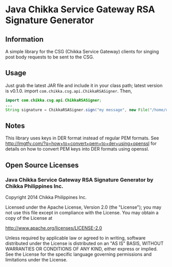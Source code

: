 # Java Chikka Service Gateway RSA Signature Generator

## Information

A simple library for the CSG (Chikka Service Gateway) clients for singing post
body requests to be sent to the CSG.

## Usage

Just grab the latest JAR file and include it in your class path; latest version
is v0.1.0. import `com.chikka.csg.api.ChikkaRSASigner`. Then,

```java
import com.chikka.csg.api.ChikkaRSASigner;
...
String signature = ChikkaRSASigner.sign("my message", new File("/home/user/myprivkey.der");
```

## Notes

This library uses keys in DER format instead of regular PEM formats. See
http://lmgtfy.com/?q=how+to+convert+pem+to+der+using+openssl for details on how
to convert PEM keys into DER formats using openssl.

## Open Source Licenses

### Java Chikka Service Gateway RSA Signature Generator by Chikka Philippines Inc.

Copyright 2014 Chikka Philippines Inc.

Licensed under the Apache License, Version 2.0 (the "License");
you may not use this file except in compliance with the License.
You may obtain a copy of the License at

http://www.apache.org/licenses/LICENSE-2.0

Unless required by applicable law or agreed to in writing, software
distributed under the License is distributed on an "AS IS" BASIS,
WITHOUT WARRANTIES OR CONDITIONS OF ANY KIND, either express or implied.
See the License for the specific language governing permissions and
limitations under the License.


